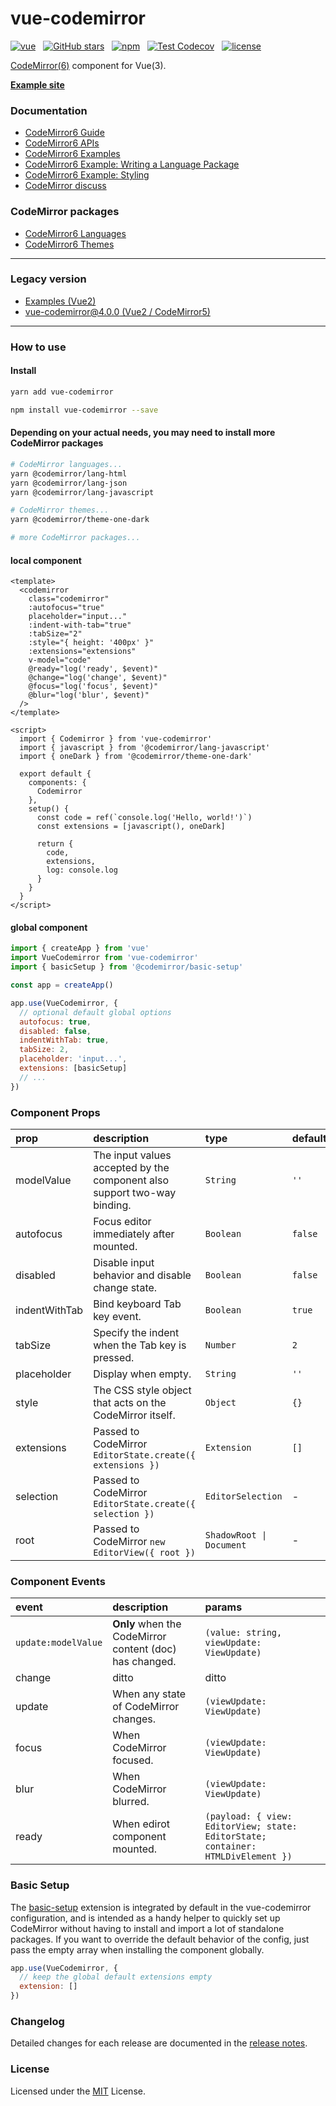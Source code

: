 # vue-codemirror

[![vue](https://img.shields.io/badge/MADE%20WITH-VUE-42a97a?style=for-the-badge&labelColor=35495d)](https://vuejs.org)
&nbsp;
[![GitHub stars](https://img.shields.io/github/stars/surmon-china/vue-codemirror.svg?style=for-the-badge)](https://github.com/surmon-china/vue-codemirror/stargazers)
&nbsp;
[![npm](https://img.shields.io/npm/v/vue-codemirror?color=c7343a&label=npm&style=for-the-badge)](https://www.npmjs.com/package/vue-codemirror)
&nbsp;
[![Test Codecov](https://img.shields.io/codecov/c/github/surmon-china/vue-codemirror?style=for-the-badge)](https://codecov.io/gh/surmon-china/vue-codemirror)
&nbsp;
[![license](https://img.shields.io/github/license/mashape/apistatus.svg?style=for-the-badge)](/LICENSE)

[CodeMirror(6)](https://codemirror.net/6/docs/) component for Vue(3).

[**Example site**](https://github.surmon.me/vue-codemirror)

### Documentation

- [CodeMirror6 Guide](https://codemirror.net/6/docs/guide/)
- [CodeMirror6 APIs](https://codemirror.net/6/docs/ref/)
- [CodeMirror6 Examples](https://codemirror.net/6/examples/)
- [CodeMirror6 Example: Writing a Language Package](https://codemirror.net/6/examples/lang-package/)
- [CodeMirror6 Example: Styling](https://codemirror.net/6/examples/styling/)
- [CodeMirror discuss](https://discuss.codemirror.net/)

### CodeMirror packages

- [CodeMirror6 Languages](https://github.com/orgs/codemirror/repositories?q=lang-&type=all)
- [CodeMirror6 Themes](https://github.com/orgs/codemirror/repositories?q=theme&type=all)

---

### Legacy version

- [Examples (Vue2)](https://v1.github.surmon.me/vue-codemirror)
- [vue-codemirror@4.0.0 (Vue2 / CodeMirror5)](https://github.com/surmon-china/vue-codemirror/tree/v4.0.0)

---

### How to use

#### Install

```bash
yarn add vue-codemirror
```

```bash
npm install vue-codemirror --save
```

#### Depending on your actual needs, you may need to install more CodeMirror packages

```bash
# CodeMirror languages...
yarn @codemirror/lang-html
yarn @codemirror/lang-json
yarn @codemirror/lang-javascript

# CodeMirror themes...
yarn @codemirror/theme-one-dark

# more CodeMirror packages...
```

#### local component

```vue
<template>
  <codemirror
    class="codemirror"
    :autofocus="true"
    placeholder="input..."
    :indent-with-tab="true"
    :tabSize="2"
    :style="{ height: '400px' }"
    :extensions="extensions"
    v-model="code"
    @ready="log('ready', $event)"
    @change="log('change', $event)"
    @focus="log('focus', $event)"
    @blur="log('blur', $event)"
  />
</template>

<script>
  import { Codemirror } from 'vue-codemirror'
  import { javascript } from '@codemirror/lang-javascript'
  import { oneDark } from '@codemirror/theme-one-dark'

  export default {
    components: {
      Codemirror
    },
    setup() {
      const code = ref(`console.log('Hello, world!')`)
      const extensions = [javascript(), oneDark]

      return {
        code,
        extensions,
        log: console.log
      }
    }
  }
</script>
```

#### global component

```javascript
import { createApp } from 'vue'
import VueCodemirror from 'vue-codemirror'
import { basicSetup } from '@codemirror/basic-setup'

const app = createApp()

app.use(VueCodemirror, {
  // optional default global options
  autofocus: true,
  disabled: false,
  indentWithTab: true,
  tabSize: 2,
  placeholder: 'input...',
  extensions: [basicSetup]
  // ...
})
```

### Component Props

| prop          | description                                                              | type                     | default |
| :------------ | :----------------------------------------------------------------------- | :----------------------- | :------ |
| modelValue    | The input values accepted by the component also support two-way binding. | `String`                 | `''`    |
| autofocus     | Focus editor immediately after mounted.                                  | `Boolean`                | `false` |
| disabled      | Disable input behavior and disable change state.                         | `Boolean`                | `false` |
| indentWithTab | Bind keyboard Tab key event.                                             | `Boolean`                | `true`  |
| tabSize       | Specify the indent when the Tab key is pressed.                          | `Number`                 | `2`     |
| placeholder   | Display when empty.                                                      | `String`                 | `''`    |
| style         | The CSS style object that acts on the CodeMirror itself.                 | `Object`                 | `{}`    |
| extensions    | Passed to CodeMirror `EditorState.create({ extensions })`                | `Extension`              | `[]`    |
| selection     | Passed to CodeMirror `EditorState.create({ selection })`                 | `EditorSelection`        | -       |
| root          | Passed to CodeMirror `new EditorView({ root })`                          | `ShadowRoot \| Document` | -       |

### Component Events

| event               | description                                             | params                                                                           |
| :------------------ | :------------------------------------------------------ | :------------------------------------------------------------------------------- |
| `update:modelValue` | **Only** when the CodeMirror content (doc) has changed. | `(value: string, viewUpdate: ViewUpdate)`                                        |
| change              | ditto                                                   | ditto                                                                            |
| update              | When any state of CodeMirror changes.                   | `(viewUpdate: ViewUpdate)`                                                       |
| focus               | When CodeMirror focused.                                | `(viewUpdate: ViewUpdate)`                                                       |
| blur                | When CodeMirror blurred.                                | `(viewUpdate: ViewUpdate)`                                                       |
| ready               | When edirot component mounted.                          | `(payload: { view: EditorView; state: EditorState; container: HTMLDivElement })` |

### Basic Setup

The [basic-setup](https://codemirror.net/6/docs/ref/#basic-setup) extension is integrated by default in the vue-codemirror configuration, and is intended as a handy helper to quickly set up CodeMirror without having to install and import a lot of standalone packages. If you want to override the default behavior of the config, just pass the empty array when installing the component globally.

```js
app.use(VueCodemirror, {
  // keep the global default extensions empty
  extension: []
})
```

### Changelog

Detailed changes for each release are documented in the [release notes](/CHANGELOG.md).

### License

Licensed under the [MIT](/LICENSE) License.
